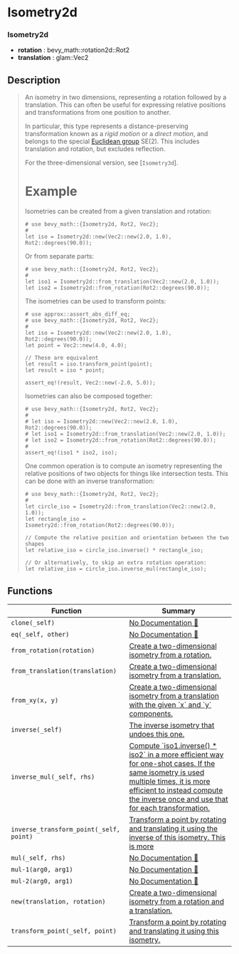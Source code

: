 # Isometry2d

### Isometry2d

- **rotation** : bevy\_math::rotation2d::Rot2
- **translation** : glam::Vec2

## Description

>  An isometry in two dimensions, representing a rotation followed by a translation.
>  This can often be useful for expressing relative positions and transformations from one position to another.
> 
>  In particular, this type represents a distance-preserving transformation known as a *rigid motion* or a *direct motion*,
>  and belongs to the special [Euclidean group] SE(2). This includes translation and rotation, but excludes reflection.
> 
>  For the three-dimensional version, see [`Isometry3d`].
> 
>  [Euclidean group]: https://en.wikipedia.org/wiki/Euclidean_group
> 
>  # Example
> 
>  Isometries can be created from a given translation and rotation:
> 
>  ```
>  # use bevy_math::{Isometry2d, Rot2, Vec2};
>  #
>  let iso = Isometry2d::new(Vec2::new(2.0, 1.0), Rot2::degrees(90.0));
>  ```
> 
>  Or from separate parts:
> 
>  ```
>  # use bevy_math::{Isometry2d, Rot2, Vec2};
>  #
>  let iso1 = Isometry2d::from_translation(Vec2::new(2.0, 1.0));
>  let iso2 = Isometry2d::from_rotation(Rot2::degrees(90.0));
>  ```
> 
>  The isometries can be used to transform points:
> 
>  ```
>  # use approx::assert_abs_diff_eq;
>  # use bevy_math::{Isometry2d, Rot2, Vec2};
>  #
>  let iso = Isometry2d::new(Vec2::new(2.0, 1.0), Rot2::degrees(90.0));
>  let point = Vec2::new(4.0, 4.0);
> 
>  // These are equivalent
>  let result = iso.transform_point(point);
>  let result = iso * point;
> 
>  assert_eq!(result, Vec2::new(-2.0, 5.0));
>  ```
> 
>  Isometries can also be composed together:
> 
>  ```
>  # use bevy_math::{Isometry2d, Rot2, Vec2};
>  #
>  # let iso = Isometry2d::new(Vec2::new(2.0, 1.0), Rot2::degrees(90.0));
>  # let iso1 = Isometry2d::from_translation(Vec2::new(2.0, 1.0));
>  # let iso2 = Isometry2d::from_rotation(Rot2::degrees(90.0));
>  #
>  assert_eq!(iso1 * iso2, iso);
>  ```
> 
>  One common operation is to compute an isometry representing the relative positions of two objects
>  for things like intersection tests. This can be done with an inverse transformation:
> 
>  ```
>  # use bevy_math::{Isometry2d, Rot2, Vec2};
>  #
>  let circle_iso = Isometry2d::from_translation(Vec2::new(2.0, 1.0));
>  let rectangle_iso = Isometry2d::from_rotation(Rot2::degrees(90.0));
> 
>  // Compute the relative position and orientation between the two shapes
>  let relative_iso = circle_iso.inverse() * rectangle_iso;
> 
>  // Or alternatively, to skip an extra rotation operation:
>  let relative_iso = circle_iso.inverse_mul(rectangle_iso);
>  ```

## Functions

| Function | Summary |
| --- | --- |
| `clone(_self)` | [No Documentation 🚧](./isometry2d/clone.md) |
| `eq(_self, other)` | [No Documentation 🚧](./isometry2d/eq.md) |
| `from_rotation(rotation)` | [ Create a two\-dimensional isometry from a rotation\.](./isometry2d/from_rotation.md) |
| `from_translation(translation)` | [ Create a two\-dimensional isometry from a translation\.](./isometry2d/from_translation.md) |
| `from_xy(x, y)` | [ Create a two\-dimensional isometry from a translation with the given \`x\` and \`y\` components\.](./isometry2d/from_xy.md) |
| `inverse(_self)` | [ The inverse isometry that undoes this one\.](./isometry2d/inverse.md) |
| `inverse_mul(_self, rhs)` | [ Compute \`iso1\.inverse\(\) \* iso2\` in a more efficient way for one\-shot cases\.  If the same isometry is used multiple times, it is more efficient to instead compute  the inverse once and use that for each transformation\.](./isometry2d/inverse_mul.md) |
| `inverse_transform_point(_self, point)` | [ Transform a point by rotating and translating it using the inverse of this isometry\.  This is more ](./isometry2d/inverse_transform_point.md) |
| `mul(_self, rhs)` | [No Documentation 🚧](./isometry2d/mul.md) |
| `mul-1(arg0, arg1)` | [No Documentation 🚧](./isometry2d/mul-1.md) |
| `mul-2(arg0, arg1)` | [No Documentation 🚧](./isometry2d/mul-2.md) |
| `new(translation, rotation)` | [ Create a two\-dimensional isometry from a rotation and a translation\.](./isometry2d/new.md) |
| `transform_point(_self, point)` | [ Transform a point by rotating and translating it using this isometry\.](./isometry2d/transform_point.md) |